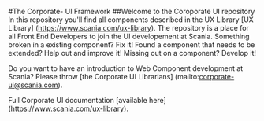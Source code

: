 #The Corporate- UI Framework
##Welcome to the Coroporate UI repository 
In this repository you'll find all components described in the UX Library [UX Library] (https://www.scania.com/ux-library).
The repository is a place for all Front End Developers to join the UI developement at Scania. Something broken in a existing component? Fix it! 
Found a component that needs to be extended? Help out and improve it!
Missing out on a component? Develop it!

Do you want to have an introduction to Web Component development at Scania? Please throw [the Corporate UI 
Librarians] (mailto:corporate-ui@scania.com).

Full Corporate UI documentation [available here] (https://www.scania.com/ux-library).